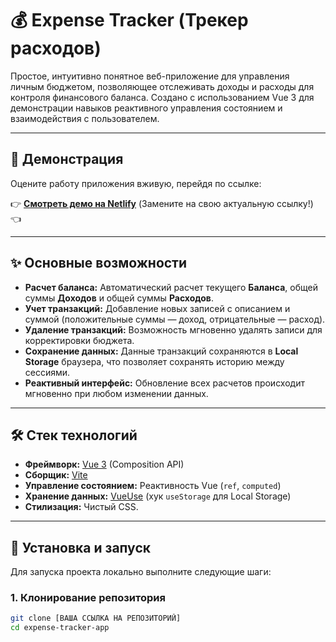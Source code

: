 # 💰 Expense Tracker (Трекер расходов)

Простое, интуитивно понятное веб-приложение для управления личным бюджетом, позволяющее отслеживать доходы и расходы для контроля финансового баланса. Создано с использованием Vue 3 для демонстрации навыков реактивного управления состоянием и взаимодействия с пользователем.

***

## 🔗 Демонстрация

Оцените работу приложения вживую, перейдя по ссылке:

👉 **[Смотреть демо на Netlify](https://expense-tracker-vuejs.netlify.app)** (Замените на свою актуальную ссылку!) 👈

***

## ✨ Основные возможности

* **Расчет баланса:** Автоматический расчет текущего **Баланса**, общей суммы **Доходов** и общей суммы **Расходов**.
* **Учет транзакций:** Добавление новых записей с описанием и суммой (положительные суммы — доход, отрицательные — расход).
* **Удаление транзакций:** Возможность мгновенно удалять записи для корректировки бюджета.
* **Сохранение данных:** Данные транзакций сохраняются в **Local Storage** браузера, что позволяет сохранять историю между сессиями.
* **Реактивный интерфейс:** Обновление всех расчетов происходит мгновенно при любом изменении данных.

***

## 🛠️ Стек технологий

* **Фреймворк:** [Vue 3](https://vuejs.org/) (Composition API)
* **Сборщик:** [Vite](https://vitejs.dev/)
* **Управление состоянием:** Реактивность Vue (`ref`, `computed`)
* **Хранение данных:** [VueUse](https://vueuse.org/) (хук `useStorage` для Local Storage)
* **Стилизация:** Чистый CSS.

***

## 🚀 Установка и запуск

Для запуска проекта локально выполните следующие шаги:

### 1. Клонирование репозитория

```bash
git clone [ВАША ССЫЛКА НА РЕПОЗИТОРИЙ]
cd expense-tracker-app
